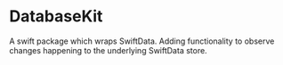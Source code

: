 # DatabaseKit
A swift package which wraps SwiftData. Adding functionality to observe changes happening to the underlying SwiftData store. 
